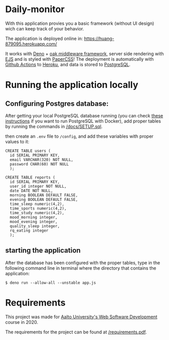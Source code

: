# Daily-monitor

With this application provies you a basic framework (without UI design) wich can keep track of your behavior.

The application is deployed online in: https://huang-879095.herokuapp.com/

It works with [Deno](https://deno.land/) + [oak middleware framework](https://oakserver.github.io/oak/),
server side rendering with [EJS](https://ejs.co/) and is styled with [PaperCSS](https://www.getpapercss.com/)!
The deployment is automatically with [Github Actions](https://github.com/features/actions)
to [Heroku](https://dashboard.heroku.com/), and data is stored to [PostgreSQL](https://www.postgresql.org/).

# Running the application locally

## Configuring Postgres database:

After getting your local PostgreSQL database running (you can check
[these instructions](/docs/local-postgres-docker-setup.md) if you want to run PostgreSQL with Docker),
add proper tables by running the commands in [/docs/SETUP.sql](/docs/SETUP.sql).

then create an `.env` file to `/config`, and add these variables
with proper values to it:

```
CREATE TABLE users (
  id SERIAL PRIMARY KEY,
  email VARCHAR(320) NOT NULL,
  password CHAR(60) NOT NULL
  );
  
CREATE TABLE reports (
  id SERIAL PRIMARY KEY,
  user_id integer NOT NULL,
  date DATE NOT NULL,
  morning BOOLEAN DEFAULT FALSE,
  evening BOOLEAN DEFAULT FALSE,
  time_sleep numeric(4,2),
  time_sports numeric(4,2),
  time_study numeric(4,2),
  mood_morning integer,
  mood_evening integer,
  quality_sleep integer,
  rq_eating integer
  );
```

## starting the application

After the database has been configured with the proper tables,  type in the following command line in terminal where the directory that contains the application:

``` $ deno run --allow-all --unstable app.js ```

# Requirements

This project was made for [Aalto University's Web Software Development](https://wsd.cs.aalto.fi/web-software-development/)
course in 2020.

The requirements for the project can be found at [/requirements.pdf](/requirements.pdf).
